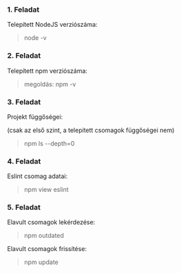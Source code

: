 ### 1. Feladat
Telepített NodeJS verziószáma:
> node -v

### 2. Feladat
Telepített npm verziószáma:
> megoldás: npm -v

### 3. Feladat
Projekt függőségei:

(csak az első szint, a telepített csomagok függőségei nem)
> npm ls --depth=0

### 4. Feladat
Eslint csomag adatai:
> npm view eslint

### 5. Feladat
Elavult csomagok lekérdezése:
> npm outdated

Elavult csomagok frissítése:
> npm update
